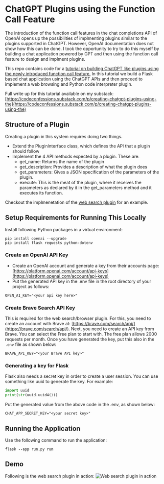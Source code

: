 # ChatGPT Plugins using the Function Call Feature

The introduction of the function call features in the chat completions API of OpenAI opens up the possibilities of implmenting plugins similar to the plugins supported in ChatGPT. However,
OpenAI documentation does not show how this can be done. I took the opportunity to try to do this myself by building a chat application powered by GPT and then using the function call
feature to design and implment plugins.

This repo contains code for a [tutorial on building ChatGPT like plugins using the newly introduced function call feature.](https://codeconfessions.substack.com/p/creating-chatgpt-plugins-using-the)
In this tutorial we build a Flask based chat application using the ChatGPT APIs and then proceed to implement a web browsing and Python code interpreter plugin. 

Full write up for this tutorial available on my substack: [https://codeconfessions.substack.com/p/creating-chatgpt-plugins-using-the](https://codeconfessions.substack.com/p/creating-chatgpt-plugins-using-the)


## Structure of a Plugin
Creating a plugin in this system requires doing two things. 
- Extend the PluginInterface class, which defines the API that a plugin should follow
- Implement the 4 API methods expected by a plugin. These are:
  - get_name: Returns the name of the plugin
  - get_description: Provides a description of what the plugin does
  - get_parameters: Gives a JSON specification of the parameters of the plugin.
  - execute: This is the meat of the plugin, where it receives the parameters as declared by it in the get_parameters method and it executes its function.

Checkout the implmenetation of the [web search plugin](https://github.com/abhinav-upadhyay/chatgpt_plugins/blob/ee8d81ec3729b7cdc5f34b75f51ce44fa93ee18a/app/chat/plugins/websearch.py) for an example.


## Setup Requirements for Running This Locally
Install following Python packages in a virtual environment:

```shell
pip install openai --upgrade
pip install flask requests python-dotenv
```

### Create an OpenAI API Key
- Create an OpenAI account and generate a key from their accounts page: [https://platform.openai.com/account/api-keys](https://platform.openai.com/account/api-keys)
- Put the generated API key in the .env file in the root directory of your project as follows:
```shell
OPEN_AI_KEY="<your api key here>"
```

### Create Brave Search API Key
This is required for the web search/browser plugin. For this, you need to create an account with Brave at: [https://brave.com/search/api/](https://brave.com/search/api/). Next, you need to create an API key from Brave. You can select the Free plan to start with. The free plan allows 2000 requests per month. Once you have generated the key, put this also in the `.env` file as shown below:
```shell
BRAVE_API_KEY="<your Brave API key>"
```
### Generating a key for Flask
Flask also needs a secret key in order to create a user session. You can use something like uuid to generate the key. For example:
```python
import uuid
print(str(uuid.uuid4()))
```
Put the generated value from the above code in the .env, as shown below:
```shell
CHAT_APP_SECRET_KEY="<your secret key>"
```

## Running the Application
Use the following command to run the application:
```shell
flask --app run.py run
```

## Demo
Following is the web search plugin in action:
![Web search plugin in action](https://github.com/abhinav-upadhyay/chatgpt_plugins/blob/2388cb60ea93286127228a9145bef91482b5fbad/web-search-plugin-demo.gif)

